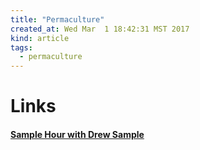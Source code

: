 ```yaml
---
title: "Permaculture"
created_at: Wed Mar  1 18:42:31 MST 2017
kind: article
tags:
  - permaculture
---
```


<h1>Links</h1>

<h4>
  <a href="http://samplehour.com/index.php" target="_blank">Sample Hour with Drew Sample</a>
</h4>

<!--
html boilerplate
<a href="" target="_blank"></a>
<a name=""></a>
<img src="" width="400px">
<ul>
  <li></li>
</ul>
<pre>
</pre>
<pre><code>
</code></pre>
<math xmlns='http://www.w3.org/1998/Math/MathML' display='block'>
</math>
-->
